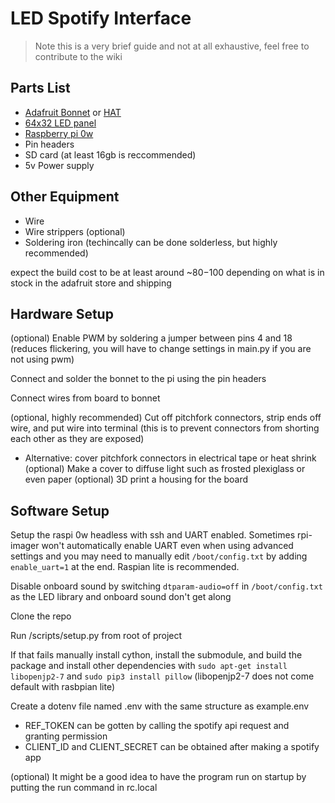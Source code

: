 # LED Spotify Interface

> Note this is a very brief guide and not at all exhaustive, feel free to contribute to the wiki

## Parts List
- [Adafruit Bonnet](https://www.adafruit.com/product/3211) or [HAT](https://www.adafruit.com/product/2345)
- [64x32 LED panel](https://www.adafruit.com/product/2278)
- [Raspberry pi 0w](https://www.adafruit.com/product/3400)
- Pin headers
- SD card (at least 16gb is reccommended)
- 5v Power supply

## Other Equipment
- Wire
- Wire strippers (optional)
- Soldering iron (techincally can be done solderless, but highly recommended)

expect the build cost to be at least around ~$80-$100 depending on what is in stock in the adafruit store
and shipping

## Hardware Setup
(optional) Enable PWM by soldering a jumper between pins 4 and 18 (reduces flickering, you will have to change settings in main.py if you are not using pwm)

Connect and solder the bonnet to the pi using the pin headers

Connect wires from board to bonnet 

(optional, highly recommended) Cut off pitchfork connectors, strip ends off wire, and put wire into terminal (this is to prevent connectors from shorting each other as they are exposed)
* Alternative: cover pitchfork connectors in electrical tape or heat shrink
(optional) Make a cover to diffuse light such as frosted plexiglass or even paper
(optional) 3D print a housing for the board

## Software Setup
Setup the raspi 0w headless with ssh and UART enabled.  Sometimes rpi-imager won't automatically enable UART even when using advanced settings and you may need to manually edit `/boot/config.txt` by adding `enable_uart=1` at the end.  Raspian lite is recommended.

Disable onboard sound by switching `dtparam-audio=off` in `/boot/config.txt` as the LED library and onboard sound don't get along

Clone the repo 

Run /scripts/setup.py from root of project

If that fails manually install cython, install the submodule, and build the package and install other dependencies with `sudo apt-get install libopenjp2-7` and `sudo pip3 install pillow` (libopenjp2-7 does not come default with rasbpian lite)

Create a dotenv file named .env with the same structure as example.env
* REF_TOKEN can be gotten by calling the spotify api request and granting permission
* CLIENT_ID and CLIENT_SECRET can be obtained after making a spotify app

(optional) It might be a good idea to have the program run on startup by putting the run command in rc.local